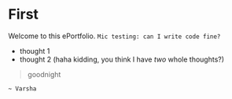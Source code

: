 # First

Welcome to this ePortfolio.
``` Mic testing: can I write code fine? ```
- thought 1
- thought 2 (haha kidding, you think I have _two_ whole thoughts?)

> goodnight  

`~ Varsha`